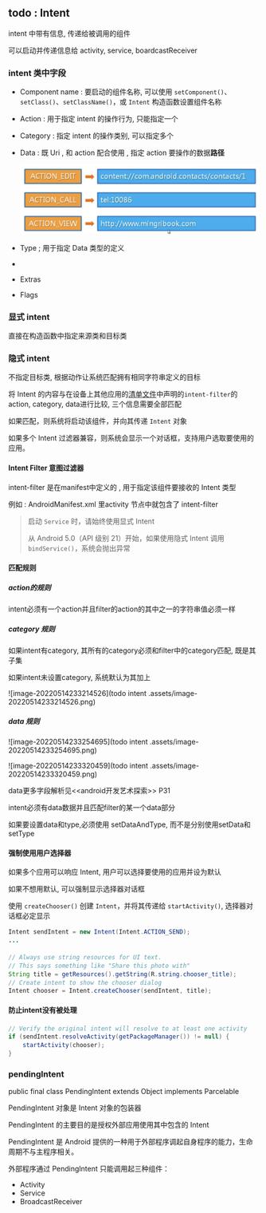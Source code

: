 ## todo : Intent

intent 中带有信息, 传递给被调用的组件

可以启动并传递信息给 activity, service, boardcastReceiver

### intent 类中字段

- Component name : 要启动的组件名称, 可以使用 `setComponent()`、`setClass()`、`setClassName()`，或 `Intent` 构造函数设置组件名称

- Action : 用于指定 intent 的操作行为, 只能指定一个

- Category : 指定 intent 的操作类别, 可以指定多个

- Data : 既 Uri , 和 action 配合使用 , 指定 action 要操作的数据**路径**

  ![image-20210410150421368](https://raw.githubusercontent.com/Kevin-Kevin/pictureBed/master/uPic/image-20210410150421368-1618038261669.png)

- Type ; 用于指定 Data 类型的定义

- 

- Extras

- Flags

### 显式 intent

 直接在构造函数中指定来源类和目标类

### 隐式 intent

不指定目标类, 根据动作让系统匹配拥有相同字符串定义的目标

将 Intent 的内容与在设备上其他应用的[清单文件](https://developer.android.google.cn/guide/topics/manifest/manifest-intro)中声明的`intent-filter`的action, category, data进行比较, 三个信息需要全部匹配

如果匹配，则系统将启动该组件，并向其传递 `Intent` 对象

如果多个 Intent 过滤器兼容，则系统会显示一个对话框，支持用户选取要使用的应用。

#### Intent Filter 意图过滤器

 intent-filter 是在manifest中定义的 , 用于指定该组件要接收的 Intent 类型

例如 : AndroidManifest.xml 里activity 节点中就包含了 intent-filter

> 启动 `Service` 时，请始终使用显式 Intent
>
> 从 Android 5.0（API 级别 21）开始，如果使用隐式 Intent 调用 `bindService()`，系统会抛出异常

#### 匹配规则

##### action的规则

intent必须有一个action并且filter的action的其中之一的字符串值必须一样

##### category 规则

如果intent有category, 其所有的category必须和filter中的category匹配, 既是其子集

如果intent未设置category, 系统默认为其加上

![image-20220514233214526](todo intent .assets/image-20220514233214526.png)

##### data 规则

![image-20220514233254695](todo intent .assets/image-20220514233254695.png)

![image-20220514233320459](todo intent .assets/image-20220514233320459.png)

data更多字段解析见<<android开发艺术探索>> P31

intent必须有data数据并且匹配filter的某一个data部分

如果要设置data和type,必须使用 setDataAndType, 而不是分别使用setData和setType

#### 强制使用用户选择器

如果多个应用可以响应 Intent, 用户可以选择要使用的应用并设为默认

如果不想用默认, 可以强制显示选择器对话框

使用 `createChooser()` 创建 `Intent`，并将其传递给 `startActivity()`, 选择器对话框必定显示

```java
Intent sendIntent = new Intent(Intent.ACTION_SEND);
...

// Always use string resources for UI text.
// This says something like "Share this photo with"
String title = getResources().getString(R.string.chooser_title);
// Create intent to show the chooser dialog
Intent chooser = Intent.createChooser(sendIntent, title);
```

#### 防止intent没有被处理

```java
// Verify the original intent will resolve to at least one activity
if (sendIntent.resolveActivity(getPackageManager()) != null) {
    startActivity(chooser);
}
```



### pendingIntent

public final class PendingIntent extends Object implements Parcelable

PendingIntent 对象是 Intent 对象的包装器

PendingIntent 的主要目的是授权外部应用使用其中包含的 Intent

PendingIntent 是 Android 提供的一种用于外部程序调起自身程序的能力，生命周期不与主程序相关。

外部程序通过 PendingIntent 只能调用起三种组件：

- Activity
- Service
- BroadcastReceiver


